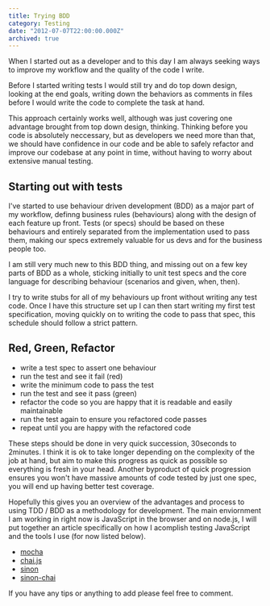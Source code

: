 ```yaml
---
title: Trying BDD
category: Testing
date: "2012-07-07T22:00:00.000Z"
archived: true
---
```


When I started out as a developer and to this day I am always seeking ways to improve my workflow and the quality of the code I write.

Before I started writing tests I would still try and do top down design, looking at the end goals, writing down the behaviors as comments in files before I would write the code to complete the task at hand.

This approach certainly works well, although was just covering one advantage brought from top down design, thinking. Thinking before you code is absolutely neccessary, but as developers we need more than that, we should have confidence in our code and be able to safely refactor and improve our codebase at any point in time, without having to worry about extensive manual testing.

## Starting out with tests

I've started to use behaviour driven development (BDD) as a major part of my workflow, definng business rules (behaviours) along with the design of each feature up front. Tests (or specs) should be based on these behaviours and entirely separated from the implementation used to pass them, making our specs extremely valuable for us devs and for the business people too.

I am still very much new to this BDD thing, and missing out on a few key parts of BDD as a whole, sticking initially to unit test specs and the core language for describing behaviour (scenarios and given, when, then).

I try to write stubs for all of my behaviours up front without writing any test code. Once I have this structure set up I can then start writing my first test specification, moving quickly on to writing the code to pass that spec, this schedule should follow a strict pattern.

## Red, Green, Refactor

* write a test spec to assert one behaviour
* run the test and see it fail (red)
* write the minimum code to pass the test
* run the test and see it pass (green)
* refactor the code so you are happy that it is readable and easily maintainable
* run the test again to ensure you refactored code passes
* repeat until you are happy with the refactored code

These steps should be done in very quick succession, 30seconds to 2minutes. I think it is ok to take longer depending on the complexity of the job at hand, but aim to make this progress as quick as possible so everything is fresh in your head. Another byproduct of quick progression ensures you won't have massive amounts of code tested by just one spec, you will end up having better test coverage.

Hopefully this gives you an overview of the advantages and process to using TDD / BDD as a methodology for development. The main enviornment I am working in right now is JavaScript in the browser and on node.js, I will put together an article specifically on how I acomplish testing JavaScript and the tools I use (for now listed below).

* [mocha](http://visionmedia.github.com/mocha/)
* [chai.js](http://chaijs.com/)
* [sinon](http://sinonjs.org/)
* [sinon-chai](https://github.com/domenic/sinon-chai/)

If you have any tips or anything to add please feel free to comment.

